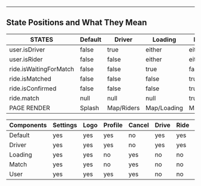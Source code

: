 -----------------------------------
State Positions and What They Mean
-----------------------------------

|         STATES         | Default |   Driver   |   Loading   |   Match  |     User    |
|------------------------|---------|------------|-------------|----------|-------------|
|      user.isDriver     |  false  |    true    |    either   |   either |     false   |
|      user.isRider      |  false  |    false   |    either   |   either |     true    |
| ride.isWaitingForMatch |  false  |    false   |     true    |   false  |     false   |
|     ride.isMatched     |  false  |    false   |     false   |   true   |     false   |
|    ride.isConfirmed    |  false  |    false   |     false   |   true   |     false   |
|       ride.match       |  null   |    null    |     null    |   true   |     false   |
|      PAGE RENDER       |  Splash | Map/Riders | Map/Loading | Map/Chat | Map/Confirm |



| Components | Settings | Logo | Profile | Cancel | Drive | Ride | Map | Confirm | Loading | Chat | 
|------------|----------|------|---------|--------|-------|------|-----|---------|---------|------|
|   Default  |   yes    |  yes |   yes   |   no   |  yes  |  yes |  no |    no   |    no   |  no  |
|   Driver   |   yes    |  yes |   yes   |   no   |  yes  |  yes |  no |    no   |    no   |  no  |
|   Loading  |   yes    |  yes |   no    |   yes  |   no  |  no  | yes |    no   |    yes  |  no  |
|   Match    |   yes    |  yes |   no    |   yes  |   no  |  no  | yes |    no   |    no   |  yes |
|   User     |   yes    |  yes |   yes   |   yes  |   no  |  no  | yes |    yes  |    no   |  no  |